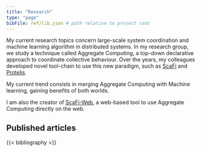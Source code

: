 ```yaml
---
title: "Research"
type: "page"
bibFile: ref/lib.json # path relative to project root
---
```

My current research topics concern large-scale system coordination and machine learning algorithm in distributed systems.
In my research group, we study a technique called Aggregate Computing, a top-down declarative approach to coordinate collective behaviour.
 Over the years, my colleagues developed novel tool-chain to use this new paradigm, such as
[ScaFi](https://scafi.github.io/) and [Protelis](https://protelis.github.io/).

My current trend consists in merging Aggregate Computing with Machine learning, gaining benefits of both worlds.

I am also the creator of [ScaFi-Web](https://scafi.github.io/web/), a web-based tool to use Aggregate Computing directly on the web.

## Published articles

{{< bibliography >}}
## 